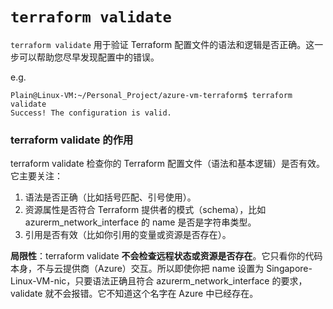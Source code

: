 

# `terraform validate`

`terraform validate` 用于验证 Terraform 配置文件的语法和逻辑是否正确。这一步可以帮助您尽早发现配置中的错误。

e.g.

```shell
Plain@Linux-VM:~/Personal_Project/azure-vm-terraform$ terraform validate
Success! The configuration is valid.
```

### terraform validate 的作用

terraform validate  检查你的 Terraform 配置文件（语法和基本逻辑）是否有效。它主要关注：

1. 语法是否正确（比如括号匹配、引号使用）。
2. 资源属性是否符合 Terraform 提供者的模式（schema），比如 azurerm_network_interface 的 name 是否是字符串类型。
3. 引用是否有效（比如你引用的变量或资源是否存在）。

**局限性**：terraform validate **不会检查远程状态或资源是否存在**。它只看你的代码本身，不与云提供商（Azure）交互。所以即使你把 name 设置为 Singapore-Linux-VM-nic，只要语法正确且符合 azurerm_network_interface 的要求，validate 就不会报错。它不知道这个名字在 Azure 中已经存在。
